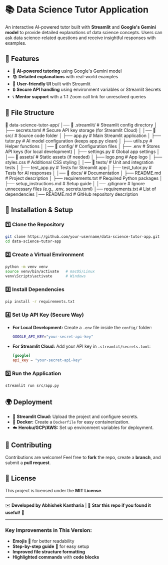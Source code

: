 # 📚 Data Science Tutor Application

An interactive AI-powered tutor built with **Streamlit** and **Google's Gemini model** to provide detailed explanations of data science concepts. Users can ask data science-related questions and receive insightful responses with examples.

## 🚀 Features
- 🤖 **AI-powered tutoring** using Google's Gemini model
- 📚 **Detailed explanations** with real-world examples
- 🎨 **User-friendly UI** built with Streamlit
- 🔒 **Secure API handling** using environment variables or Streamlit Secrets
- 📞 **Mentor support** with a 1:1 Zoom call link for unresolved queries

## 📂 File Structure

📂 data-science-tutor-app/
│── 📂 .streamlit/              # Streamlit config directory
│   ├── secrets.toml            # Secure API key storage (for Streamlit Cloud)
│
│── 📂 src/                     # Source code folder
│   ├── app.py                  # Main Streamlit application
│   ├── tutor.py                # AI model configuration (keeps app.py clean)
│   ├── utils.py                # Helper functions
│
│── 📂 config/                   # Configuration files
│   ├── .env                    # Stores API keys (for local development)
│   ├── settings.py              # Global app settings
│
│── 📂 assets/                   # Static assets (if needed)
│   ├── logo.png                 # App logo
│   ├── styles.css               # Additional CSS styling
│
│── 📂 tests/                    # Unit and integration tests
│   ├── test_app.py              # Tests for Streamlit app
│   ├── test_tutor.py            # Tests for AI responses
│
│── 📂 docs/                     # Documentation
│   ├── README.md                # Project description
│   ├── requirements.txt         # Required Python packages
│   ├── setup_instructions.md    # Setup guide
│
│── .gitignore                   # Ignore unnecessary files (e.g., .env, secrets.toml)
│── requirements.txt              # List of dependencies
│── README.md                     # GitHub repository description

## 🔧 Installation & Setup
### 1️⃣ Clone the Repository
```sh
git clone https://github.com/your-username/data-science-tutor-app.git
cd data-science-tutor-app
```

### 2️⃣ Create a Virtual Environment
```sh
python -m venv venv
source venv/bin/activate   # macOS/Linux
venv\Scripts\activate      # Windows
```

### 3️⃣ Install Dependencies
```sh
pip install -r requirements.txt
```

### 4️⃣ Set Up API Key (Secure Way)
- **For Local Development:** Create a `.env` file inside the `config/` folder:
  ```sh
  GOOGLE_API_KEY="your-secret-api-key"
  ```
- **For Streamlit Cloud:** Add your API key in `.streamlit/secrets.toml`:
  ```toml
  [google]
  api_key = "your-secret-api-key"
  ```

### 5️⃣ Run the Application
```sh
streamlit run src/app.py
```

## 🌍 Deployment
- 🚀 **Streamlit Cloud:** Upload the project and configure secrets.
- 🐳 **Docker:** Create a `Dockerfile` for easy containerization.
- ☁️ **Heroku/GCP/AWS:** Set up environment variables for deployment.

## 🤝 Contributing
Contributions are welcome! Feel free to **fork** the repo, create a **branch**, and submit a **pull request**.

## 📜 License
This project is licensed under the **MIT License**.

---

✉️ **Developed by Abhishek Kantharia** | 🌟 **Star this repo if you found it useful!** 🚀

---

### **Key Improvements in This Version:**
- **Emojis** 🎉 for better readability
- **Step-by-step guide** 🔢 for easy setup
- **Improved file structure formatting**
- **Highlighted commands** with **code blocks**  
